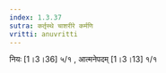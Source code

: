 ```yaml
---
index: 1.3.37
sutra: कर्तृस्थे चाशरीरे कर्मणि
vritti: anuvritti
---
```


नियः [1।3।36] ५/१ , आत्मनेपदम् [1।3।13] १/१ 